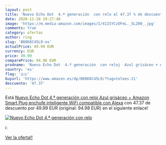 ```yaml
---
layout: post
title: 'Nuevo Echo Dot  4.ª generación  con relo al 47.37 % de descuento'
date: 2020-11-28 19:27:48
image: 'https://m.media-amazon.com/images/I/41ISYCzOFeL._SL200_.jpg'
comments: true
category: ofertas
author: ring
slug: 'B08K8C45L9-es'
actualPrice: 49.99 EUR
currency: EUR
price: 49.99
comparePrice: 94.98 EUR
prodname: 'Nuevo Echo Dot  4.ª generación  con reloj  Azul grisáceo + Amazon Smart Plug  enchufe inteligente WiFi   compatible con Alexa'
country: 'es'
flag: '🇪🇸'
buyurl: 'https://www.amazon.es/dp/B08K8C45L9/?tag=tolees-21'
descuento: '47.37'
---
```


Está [Nuevo Echo Dot  4.ª generación  con reloj  Azul grisáceo + Amazon Smart Plug  enchufe inteligente WiFi   compatible con Alexa](https://www.amazon.es/dp/B08K8C45L9/?tag=tolees-21) con 47.37 de descuento por 49.99 EUR (original: 94.98 EUR) en el siguiente enlace!

[![Nuevo Echo Dot  4.ª generación  con relo](https://m.media-amazon.com/images/I/41ISYCzOFeL._SL200_.jpg)](https://www.amazon.es/dp/B08K8C45L9/?tag=tolees-21)

ℹ️:


[Ver la oferta!!](https://www.amazon.es/dp/B08K8C45L9/?tag=tolees-21)
